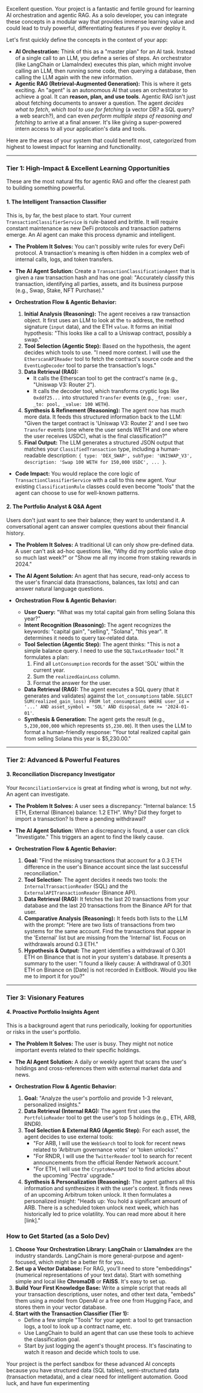 Excellent question. Your project is a fantastic and fertile ground for learning
AI orchestration and agentic RAG. As a solo developer, you can integrate these
concepts in a modular way that provides immense learning value and could lead to
truly powerful, differentiating features if you ever deploy it.

Let's first quickly define the concepts in the context of your app:

- **AI Orchestration:** Think of this as a "master plan" for an AI task. Instead
  of a single call to an LLM, you define a series of steps. An orchestrator
  (like LangChain or LlamaIndex) executes this plan, which might involve calling
  an LLM, then running some code, then querying a database, then calling the LLM
  again with the new information.
- **Agentic RAG (Retrieval-Augmented Generation):** This is where it gets
  exciting. An "agent" is an autonomous AI that uses an orchestrator to achieve
  a goal. It can **reason, plan, and use tools**. Agentic RAG isn't just about
  fetching documents to answer a question. The agent _decides what to fetch_,
  _which tool to use for fetching_ (a vector DB? a SQL query? a web search?),
  and can even _perform multiple steps of reasoning and fetching_ to arrive at a
  final answer. It's like giving a super-powered intern access to all your
  application's data and tools.

Here are the areas of your system that could benefit most, categorized from
highest to lowest impact for learning and functionality.

---

### Tier 1: High-Impact & Excellent Learning Opportunities

These are the most natural fits for agentic RAG and offer the clearest path to
building something powerful.

#### 1. The Intelligent Transaction Classifier

This is, by far, the best place to start. Your current
`TransactionClassifierService` is rule-based and brittle. It will require
constant maintenance as new DeFi protocols and transaction patterns emerge. An
AI agent can make this process dynamic and intelligent.

- **The Problem It Solves:** You can't possibly write rules for every DeFi
  protocol. A transaction's meaning is often hidden in a complex web of internal
  calls, logs, and token transfers.
- **The AI Agent Solution:** Create a `TransactionClassificationAgent` that is
  given a raw transaction hash and has one goal: "Accurately classify this
  transaction, identifying all parties, assets, and its business purpose (e.g.,
  Swap, Stake, NFT Purchase)."

- **Orchestration Flow & Agentic Behavior:**
  1.  **Initial Analysis (Reasoning):** The agent receives a raw transaction
      object. It first uses an LLM to look at the `to` address, the method
      signature (`input` data), and the ETH `value`. It forms an initial
      hypothesis: "This looks like a call to a Uniswap contract, possibly a
      swap."
  2.  **Tool Selection (Agentic Step):** Based on the hypothesis, the agent
      decides which tools to use. "I need more context. I will use the
      `EtherscanAPIReader` tool to fetch the contract's source code and the
      `EventLogDecoder` tool to parse the transaction's logs."
  3.  **Data Retrieval (RAG):**
      - It calls the Etherscan tool to get the contract's name (e.g., "Uniswap
        V3: Router 2").
      - It calls the decoder tool, which transforms cryptic logs like
        `0xddf25...` into structured `Transfer` events (e.g.,
        `_from: user, _to: pool, _value: 100 WETH`).
  4.  **Synthesis & Refinement (Reasoning):** The agent now has much more data.
      It feeds this structured information back to the LLM: "Given the target
      contract is 'Uniswap V3: Router 2' and I see two `Transfer` events (one
      where the user sends WETH and one where the user receives USDC), what is
      the final classification?"
  5.  **Final Output:** The LLM generates a structured JSON output that matches
      your `ClassifiedTransaction` type, including a human-readable description:
      `{ type: 'DEX_SWAP', subType: 'UNISWAP_V3', description: 'Swap 100 WETH for 150,000 USDC', ... }`.

- **Code Impact:** You would replace the core logic of
  `TransactionClassifierService` with a call to this new agent. Your existing
  `ClassificationRule` classes could even become "tools" that the agent can
  choose to use for well-known patterns.

#### 2. The Portfolio Analyst & Q&A Agent

Users don't just want to see their balance; they want to understand it. A
conversational agent can answer complex questions about their financial history.

- **The Problem It Solves:** A traditional UI can only show pre-defined data. A
  user can't ask ad-hoc questions like, "Why did my portfolio value drop so much
  last week?" or "Show me all my income from staking rewards in 2024."
- **The AI Agent Solution:** An agent that has secure, read-only access to the
  user's financial data (transactions, balances, tax lots) and can answer
  natural language questions.

- **Orchestration Flow & Agentic Behavior:**
  - **User Query:** "What was my total capital gain from selling Solana this
    year?"
  - **Intent Recognition (Reasoning):** The agent recognizes the keywords:
    "capital gain", "selling", "Solana", "this year". It determines it needs to
    query tax-related data.
  - **Tool Selection (Agentic Step):** The agent thinks: "This is not a simple
    balance query. I need to use the `SQLTaxLotReader` tool." It formulates a
    plan:
    1.  Find all `LotConsumption` records for the asset 'SOL' within the current
        year.
    2.  Sum the `realizedGainLoss` column.
    3.  Format the answer for the user.
  - **Data Retrieval (RAG):** The agent executes a SQL query (that it generates
    and validates) against the `lot_consumptions` table.
    `SELECT SUM(realized_gain_loss) FROM lot_consumptions WHERE user_id = '...' AND asset_symbol = 'SOL' AND disposal_date >= '2024-01-01'`.
  - **Synthesis & Generation:** The agent gets the result (e.g., `5,230,000,000`
    which represents `$5,230.00`). It then uses the LLM to format a
    human-friendly response: "Your total realized capital gain from selling
    Solana this year is $5,230.00."

---

### Tier 2: Advanced & Powerful Features

#### 3. Reconciliation Discrepancy Investigator

Your `ReconciliationService` is great at finding _what_ is wrong, but not _why_.
An agent can investigate.

- **The Problem It Solves:** A user sees a discrepancy: "Internal balance: 1.5
  ETH, External (Binance) balance: 1.2 ETH". Why? Did they forget to import a
  transaction? Is there a pending withdrawal?
- **The AI Agent Solution:** When a discrepancy is found, a user can click
  "Investigate." This triggers an agent to find the likely cause.

- **Orchestration Flow & Agentic Behavior:**
  1.  **Goal:** "Find the missing transactions that account for a 0.3 ETH
      difference in the user's Binance account since the last successful
      reconciliation."
  2.  **Tool Selection:** The agent decides it needs two tools: the
      `InternalTransactionReader` (SQL) and the `ExternalAPITransactionReader`
      (Binance API).
  3.  **Data Retrieval (RAG):** It fetches the last 20 transactions from your
      database and the last 20 transactions from the Binance API for that user.
  4.  **Comparative Analysis (Reasoning):** It feeds both lists to the LLM with
      the prompt: "Here are two lists of transactions from two systems for the
      same account. Find the transactions that appear in the 'External' list but
      are missing from the 'Internal' list. Focus on withdrawals around 0.3
      ETH."
  5.  **Hypothesis & Output:** The agent identifies a withdrawal of 0.301 ETH on
      Binance that is not in your system's database. It presents a summary to
      the user: "I found a likely cause: A withdrawal of 0.301 ETH on Binance on
      [Date] is not recorded in ExitBook. Would you like me to import it for
      you?"

---

### Tier 3: Visionary Features

#### 4. Proactive Portfolio Insights Agent

This is a background agent that runs periodically, looking for opportunities or
risks in the user's portfolio.

- **The Problem It Solves:** The user is busy. They might not notice important
  events related to their specific holdings.
- **The AI Agent Solution:** A daily or weekly agent that scans the user's
  holdings and cross-references them with external market data and news.

- **Orchestration Flow & Agentic Behavior:**
  1.  **Goal:** "Analyze the user's portfolio and provide 1-3 relevant,
      personalized insights."
  2.  **Data Retrieval (Internal RAG):** The agent first uses the
      `PortfolioReader` tool to get the user's top 5 holdings (e.g., ETH, ARB,
      RNDR).
  3.  **Tool Selection & External RAG (Agentic Step):** For each asset, the
      agent decides to use external tools:
      - "For ARB, I will use the `WebSearch` tool to look for recent news
        related to 'Arbitrum governance votes' or 'token unlocks'."
      - "For RNDR, I will use the `TwitterReader` tool to search for recent
        announcements from the official Render Network account."
      - "For ETH, I will use the `CryptoNewsAPI` tool to find articles about the
        upcoming 'Pectra' upgrade."
  4.  **Synthesis & Personalization (Reasoning):** The agent gathers all this
      information and synthesizes it with the user's context. It finds news of
      an upcoming Arbitrum token unlock. It then formulates a personalized
      insight: "Heads up: You hold a significant amount of ARB. There is a
      scheduled token unlock next week, which has historically led to price
      volatility. You can read more about it here [link]."

### How to Get Started (as a Solo Dev)

1.  **Choose Your Orchestration Library:** **LangChain** or **LlamaIndex** are
    the industry standards. LangChain is more general-purpose and agent-focused,
    which might be a better fit for you.
2.  **Set up a Vector Database:** For RAG, you'll need to store "embeddings"
    (numerical representations of your text data). Start with something simple
    and local like **ChromaDB** or **FAISS**. It's easy to set up.
3.  **Build Your First Knowledge Base:** Write a simple script that reads all
    your transaction descriptions, user notes, and other text data, "embeds"
    them using a model from OpenAI or a free one from Hugging Face, and stores
    them in your vector database.
4.  **Start with the Transaction Classifier (Tier 1):**
    - Define a few simple "Tools" for your agent: a tool to get transaction
      logs, a tool to look up a contract name, etc.
    - Use LangChain to build an agent that can use these tools to achieve the
      classification goal.
    - Start by just logging the agent's thought process. It's fascinating to
      watch it reason and decide which tools to use.

Your project is the perfect sandbox for these advanced AI concepts because you
have structured data (SQL tables), semi-structured data (transaction metadata),
and a clear need for intelligent automation. Good luck, and have fun
experimenting
